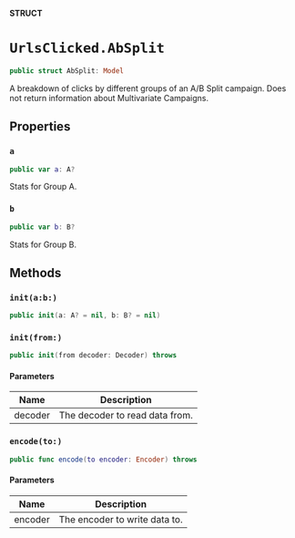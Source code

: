 **STRUCT**

# `UrlsClicked.AbSplit`

```swift
public struct AbSplit: Model
```

A breakdown of clicks by different groups of an A/B Split campaign. Does not return information about Multivariate Campaigns.

## Properties
### `a`

```swift
public var a: A?
```

Stats for Group A.

### `b`

```swift
public var b: B?
```

Stats for Group B.

## Methods
### `init(a:b:)`

```swift
public init(a: A? = nil, b: B? = nil)
```

### `init(from:)`

```swift
public init(from decoder: Decoder) throws
```

#### Parameters

| Name | Description |
| ---- | ----------- |
| decoder | The decoder to read data from. |

### `encode(to:)`

```swift
public func encode(to encoder: Encoder) throws
```

#### Parameters

| Name | Description |
| ---- | ----------- |
| encoder | The encoder to write data to. |